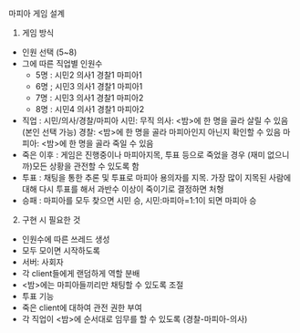 마피아 게임 설계
1. 게임 방식
 - 인원 선택 (5~8)
  - 그에 따른 직업별 인원수
    - 5명 : 시민2 의사1 경찰1 마피아1
    - 6명 ; 시민3 의사1 경찰1 마피아1
    - 7명 : 시민3 의사1 경찰1 마피아2
    - 8명 : 시민4 의사1 경찰1 마피아2
 - 직업
  : 시민/의사/경찰/마피아
    시민: 무직
    의사: <밤>에 한 명을 골라 살릴 수 있음(본인 선택 가능)
    경찰: <밤>에 한 명을 골라 마피아인지 아닌지 확인할 수 있음
    마피아: <밤>에 한 명을 골라 죽일 수 있음
 - 죽은 이후
  : 게임은 진행중이나 마피아지목, 투표 등으로 죽었을 경우 (재미 없으니까)모든 상황을 관전할 수 있도록 함
 - 투표
  : 채팅을 통한 추론 및 투표로 마피아 용의자를 지목.
    가장 많이 지목된 사람에 대해 다시 투표를 해서 과반수 이상이 죽이기로 결정하면 처형
 - 승패
  : 마피아를 모두 찾으면 시민 승, 시민:마피아=1:1이 되면 마피아 승

2. 구현 시 필요한 것
 - 인원수에 따른 쓰레드 생성
 - 모두 모이면 시작하도록
 - 서버: 사회자
 - 각 client들에게 랜덤하게 역할 분배
 - <밤>에는 마피아들끼리만 채팅할 수 있도록 조절
 - 투표 기능
 - 죽은 client에 대하여 관전 권한 부여
 - 각 직업이 <밤>에 순서대로 임무를 할 수 있도록 (경찰-마피아-의사)
